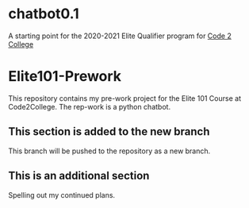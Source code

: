 # chatbot0.1
A starting point for the 2020-2021 Elite Qualifier program for [Code 2 College](https://code2college.org/)

# Elite101-Prework

This repository contains my pre-work project for the Elite 101 Course at Code2College.
The rep-work is a python chatbot.

## This section is added to the new branch
This branch will be pushed to the repository as a new branch.<br/>

## This is an additional section
Spelling out my continued plans.
